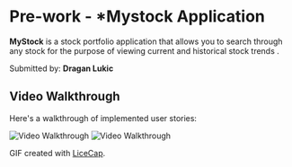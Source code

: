 # Pre-work - *Mystock Application

**MyStock** is a stock portfolio application that allows you to search through any stock for the purpose of viewing current and historical stock trends .

Submitted by: **Dragan Lukic**


## Video Walkthrough 

Here's a walkthrough of implemented user stories:

<img src='https://i.imgur.com/vMJV7Yk.gif' title='Tip Calculator' width='' alt='Video Walkthrough' />
<img src='https://i.imgur.com/QCjvLFv.gif' title='MyStock' width='' alt='Video Walkthrough' />

GIF created with [LiceCap](http://www.cockos.com/licecap/).

